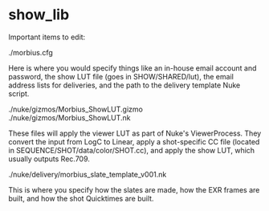 # show_lib

Important items to edit:

./morbius.cfg

Here is where you would specify things like an in-house email account and password, the show LUT file (goes in SHOW/SHARED/lut), the email address lists for deliveries, and the path to the delivery template Nuke script.

./nuke/gizmos/Morbius_ShowLUT.gizmo
./nuke/gizmos/Morbius_ShowLUT.nk

These files will apply the viewer LUT as part of Nuke's ViewerProcess. They convert the input from LogC to Linear, apply a shot-specific CC file (located in SEQUENCE/SHOT/data/color/SHOT.cc), and apply the show LUT, which usually outputs Rec.709.

./nuke/delivery/morbius_slate_template_v001.nk

This is where you specify how the slates are made, how the EXR frames are built, and how the shot Quicktimes are built.
